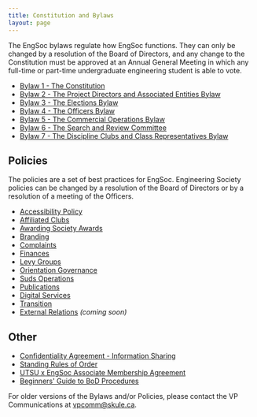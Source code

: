 ```yaml
---
title: Constitution and Bylaws
layout: page
---
```


The EngSoc bylaws regulate how EngSoc functions. They can only be changed by a resolution of the Board of Directors, and any change to the Constitution must be approved at an Annual General Meeting in which any full-time or part-time undergraduate engineering student is able to vote.
- [Bylaw 1 - The Constitution](https://github.com/skule/bylaws/blob/master/Bylaw%201.pdf)
- [Bylaw 2 - The Project Directors and Associated Entities Bylaw](https://github.com/skule/bylaws/blob/master/Bylaw%202.pdf)
- [Bylaw 3 - The Elections Bylaw](https://github.com/skule/bylaws/blob/master/Bylaw%203.pdf)
- [Bylaw 4 - The Officers Bylaw](https://github.com/skule/bylaws/blob/master/Bylaw%204.pdf)
- [Bylaw 5 - The Commercial Operations Bylaw](https://github.com/skule/bylaws/blob/master/Bylaw%205.pdf)
- [Bylaw 6 - The Search and Review Committee](https://github.com/skule/bylaws/blob/master/Bylaw%206.pdf)
- [Bylaw 7 - The Discipline Clubs and Class Representatives Bylaw](https://github.com/skule/bylaws/blob/master/Bylaw%207.pdf)

## Policies

The policies are a set of best practices for EngSoc. Engineering Society policies can be changed by a resolution of the Board of Directors or by a resolution of a meeting of the Officers.
- [Accessibility Policy](https://drive.google.com/file/d/1NBE9OM5YWWnhQfcE_s9wIuO8LECV3vDO)
- [Affiliated Clubs](https://drive.google.com/file/d/131fr_DDU6sE7p2DKIQtcqVucrNmtL5Ne)
- [Awarding Society Awards](/engsoc-documents/governing-documents/Policy-Awarding-Society-Awards-Feb2024.pdf)
- [Branding](https://drive.google.com/file/d/0B89eE6k71A1lV2lYUldBcWhUUDg)
- [Complaints](https://github.com/skule/bylaws/blob/master/policies/Policy-on-Complaints.pdf)
- [Finances](/engsoc-documents/governing-documents/Policy-Finances.pdf)
- [Levy Groups](https://drive.google.com/file/d/1h9RiVSQF4GSwvYrRV6cqZ8V4njTNLB6e) 
- [Orientation Governance](https://github.com/skule/bylaws/blob/master/policies/Orientation%20Governance%20Policy.pdf)
- [Suds Operations](/engsoc-documents/governing-documents/Policy-Suds-Operations.pdf)
- [Publications](/engsoc-documents/governing-documents/Policy-on-Publications.pdf)
- [Digital Services](https://github.com/skule/bylaws/blob/master/policies/Digital%20Services%20Policy.pdf)
- [Transition](https://github.com/skule/bylaws/blob/master/policies/Transition%20Policy.pdf)
- [External Relations](https://github.com/skule/bylaws/blob/master/policies/) *(coming soon)*

## Other

- [Confidentiality Agreement - Information Sharing](/engsoc-documents/governing-documents/Confidentiality-Agreement-Information-Sharing.pdf)
- [Standing Rules of Order](https://drive.google.com/file/d/1sM2DObFYXUmyGS7qEKLNuRu_yQl_ilMg/view?usp=sharing)
- [UTSU x EngSoc Associate Membership Agreement](/engsoc-documents/governing-documents/UTSU-EngSoc_Contract.pdf)
- [Beginners' Guide to BoD Procedures](/engsoc-documents/governing-documents/Beginners-Guide-to-BoD-Procedures.pdf)


For older versions of the Bylaws and/or Policies, please contact the VP Communications at [vpcomm@skule.ca](mailto:vpcomm@skule.ca).